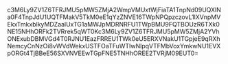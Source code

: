 c3M6Ly9ZV1Z6TFRJMU5pMW5ZMjA2WmpVMUxtWjFiaTA1TnpNd09UQXlNa0F4TnpJdU1UQTFMakV5TkM0eE1qYzZNVE16TWpNPQpzczovL1lXVnpMVEkxTmkxblkyMDZaalUxTG1aMWJpMDRNRFU1TWpBMU9FQTBOUzR6TXk0NE15NHhORFk2TVRrek5qWT0Kc3M6Ly9ZV1Z6TFRJMU5pMW5ZMjA2YVhONExubDBMVGd4T0RJNU1EazFRREU1TWk0eU5ERXVNakU1TGpjeE9qRXhNemcyCnNzOi8vWVdWekxUSTFOaTFuWTIwNlpqVTFMbVoxYmkwNU1EVXpORGt4TjBBeE56SXVNVEEwTGpFNE5TNHhOREE2TVRjM09EUT0=